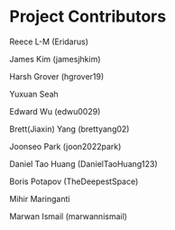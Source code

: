 # Project Contributors

Reece L-M (Eridarus)

James Kim (jamesjhkim)

Harsh Grover (hgrover19)

Yuxuan Seah

Edward Wu (edwu0029)

Brett(Jiaxin) Yang (brettyang02)

Joonseo Park (joon2022park)

Daniel Tao Huang (DanielTaoHuang123)

Boris Potapov (TheDeepestSpace)

Mihir Maringanti

Marwan Ismail (marwannismail)